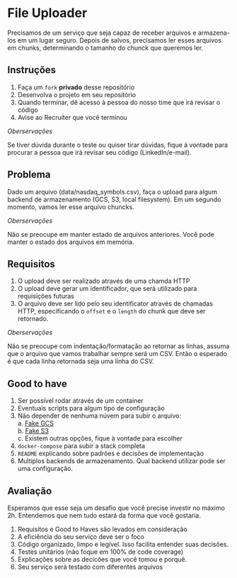# File Uploader

Precisamos de um serviço que seja capaz de receber arquivos e armazena-los em um lugar seguro. Depois de salvos, precisamos ler esses arquivos em chunks, determinando o tamanho do chunck que queremos ler.

## Instruções

1. Faça um `fork` __privado__ desse repositório
2. Desenvolva o projeto em seu repositório
3. Quando terminar, dê acesso à pessoa do nosso time que irá revisar o código
4. Avise ao Recruiter que você terminou

_Oberservações_

Se tiver dúvida durante o teste ou quiser tirar dúvidas, fique à vontade para procurar a pessoa que irá revisar seu código (LinkedIn/e-mail).

## Problema

Dado um arquivo (data/nasdaq_symbols.csv), faça o upload para algum backend de armazenamento (GCS, S3, local filesystem). Em um segundo momento, vamos ler esse arquivo chuncks.

_Oberservações_

Não se preocupe em manter estado de arquivos anteriores. Você pode manter o estado dos arquivos em memória.

## Requisitos

1. O upload deve ser realizado através de uma chamda HTTP
2. O upload deve gerar um identificador, que será utilizado para requisições futuras
3. O arquivo deve ser lido pelo seu identificator através de chamadas HTTP, especificando o `offset` e o `length` do chunk que deve ser retornado.


_Oberservações_

Não se preocupe com indentação/formatação ao retornar as linhas, assuma que o arquivo que vamos trabalhar sempre será um CSV. Então o esperado é que cada linha retornada seja uma linha do CSV.

## Good to have

1. Ser possível rodar através de um container
2. Eventuais scripts para algum tipo de configuração
3. Não depender de nenhuma núvem para subir o arquivo:  
  a. [Fake GCS](https://github.com/fsouza/fake-gcs-server)  
  b. [Fake S3](https://github.com/jubos/fake-s3)  
  c. Existem outras opções, fique à vontade para escolher  
4. `docker-compose` para subir a stack completa
5. `README` explicando sobre padrões e decisões de implementação 
6. Multiplos backends de armazenamento. Qual backend utilizar pode ser uma configuração.

## Avaliação

Esperamos que esse seja um desafio que você precise investir no máximo 2h. Entendemos que nem tudo estará da forma que você gostaria.

1. Requisitos e Good to Haves são levados em consideração
2. A eficiência do seu serviço deve ser o foco
3. Código organizado, limpo e legível. Isso facilita entender suas decisões.
4. Testes unitários (não foque em 100% de code coverage)
5. Explicações sobre as decicões que você tomou e porquê.
6. Seu serviço será testado com diferentes arquivos

